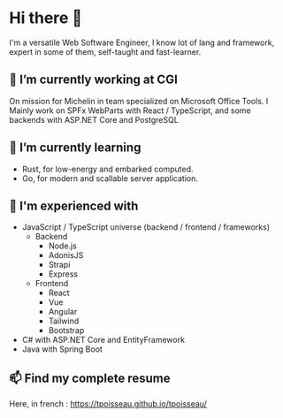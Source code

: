 # Hi there 👋

I'm a versatile Web Software Engineer, I know lot of lang and framework, expert in some of them, self-taught and fast-learner.

## 🔭 I’m currently working at CGI

On mission for Michelin in team specialized on Microsoft Office Tools.
I Mainly work on SPFx WebParts with React / TypeScript, and some backends with ASP.NET Core and PostgreSQL

## 🌱 I’m currently learning

- Rust, for low-energy and embarked computed.
- Go, for modern and scallable server application.

## 💼 I'm experienced with

- JavaScript / TypeScript universe (backend / frontend / frameworks)
  - Backend
    - Node.js
    - AdonisJS
    - Strapi
    - Express
  - Frontend
    - React
    - Vue
    - Angular
    - Tailwind
    - Bootstrap
- C# with ASP.NET Core and EntityFramework
- Java with Spring Boot

## 📫 Find my complete resume

Here, in french : https://tpoisseau.github.io/tpoisseau/

<!--
**tpoisseau/tpoisseau** is a ✨ _special_ ✨ repository because its `README.md` (this file) appears on your GitHub profile.

Here are some ideas to get you started:

- 🔭 I’m currently working on ...
- 🌱 I’m currently learning ...
- 👯 I’m looking to collaborate on ...
- 🤔 I’m looking for help with ...
- 💬 Ask me about ...
- 📫 How to reach me: ...
- 😄 Pronouns: ...
- ⚡ Fun fact: ...
-->
